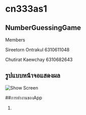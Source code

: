 # cn333as1
## NumberGuessingGame

Members

Sireetorn Ontrakul 6310611048

Chutirat Kaewchay 6310682643

## รูปแบบหน้าจอแสดงผล

![Show Screen](/app/src/main/res/drawable/Screen.png)

##การทำงานของApp

1. 


